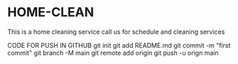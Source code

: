 # HOME-CLEAN
 This is a home cleaning service 
 call us for schedule and cleaning services

 CODE FOR PUSH IN GITHUB
 git init 
 git add README.md
 git commit -m "first commit"
 git branch -M main 
 git remote add origin <add your git repository>
 git push -u orign main